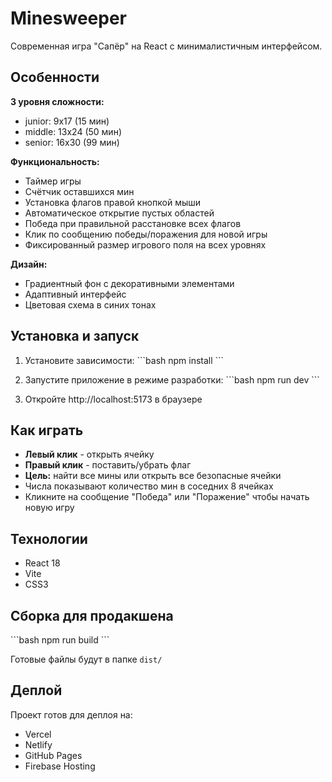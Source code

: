 # Minesweeper

Современная игра "Сапёр" на React с минималистичным интерфейсом.

## Особенности

**3 уровня сложности:**
- junior: 9x17 (15 мин)
- middle: 13x24 (50 мин)
- senior: 16x30 (99 мин)

**Функциональность:**
- Таймер игры
- Счётчик оставшихся мин
- Установка флагов правой кнопкой мыши
- Автоматическое открытие пустых областей
- Победа при правильной расстановке всех флагов
- Клик по сообщению победы/поражения для новой игры
- Фиксированный размер игрового поля на всех уровнях

**Дизайн:**
- Градиентный фон с декоративными элементами
- Адаптивный интерфейс
- Цветовая схема в синих тонах

## Установка и запуск

1. Установите зависимости:
\`\`\`bash
npm install
\`\`\`

2. Запустите приложение в режиме разработки:
\`\`\`bash
npm run dev
\`\`\`

3. Откройте http://localhost:5173 в браузере

## Как играть

- **Левый клик** - открыть ячейку
- **Правый клик** - поставить/убрать флаг
- **Цель:** найти все мины или открыть все безопасные ячейки
- Числа показывают количество мин в соседних 8 ячейках
- Кликните на сообщение "Победа" или "Поражение" чтобы начать новую игру

## Технологии

- React 18
- Vite
- CSS3

## Сборка для продакшена

\`\`\`bash
npm run build
\`\`\`

Готовые файлы будут в папке `dist/`

## Деплой

Проект готов для деплоя на:
- Vercel
- Netlify
- GitHub Pages
- Firebase Hosting

